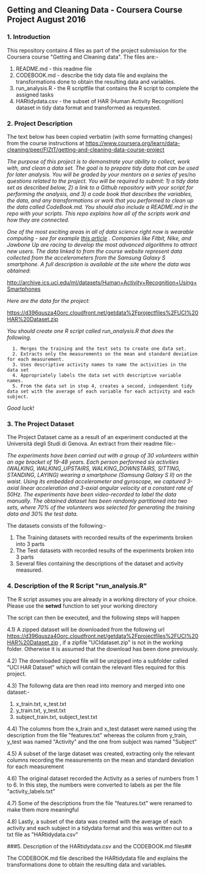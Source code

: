 ## Getting and Cleaning Data - Coursera Course Project August 2016

### 1. Introduction

This repository contains 4 files as part of the project submission for the Coursera course "Getting and Cleaning data". The files are:-
  1. README.md - this readme file
  2. CODEBOOK.md - describe the tidy data file and explains the transformations done to obtain the resulting data and variables.
  3. run_analysis.R - the R scriptfile that contains the R script to complete the assigned tasks
  4. HARtidydata.csv - the subset of HAR (Human Activity Recognition) dataset in tidy data format and transformed as requested.

### 2. Project Description

The text below has been copied verbatim (with some formatting changes) from the course instructions at https://www.coursera.org/learn/data-cleaning/peer/FIZtT/getting-and-cleaning-data-course-project

*The purpose of this project is to demonstrate your ability to collect, work with, and clean a data set. The goal is to prepare tidy data that can be used for later analysis. You will be graded by your mentors on a series of yes/no questions related to the project. You will be required to submit: 1) a tidy data set as described below, 2) a link to a Github repository with your script for performing the analysis, and 3) a code book that describes the variables, the data, and any transformations or work that you performed to clean up the data called CodeBook.md. You should also include a README.md in the repo with your scripts. This repo explains how all of the scripts work and how they are connected.*

*One of the most exciting areas in all of data science right now is wearable computing - see for example [this article](http://www.insideactivitytracking.com/data-science-activity-tracking-and-the-battle-for-the-worlds-top-sports-brand/) . Companies like Fitbit, Nike, and Jawbone Up are racing to develop the most advanced algorithms to attract new users. The data linked to from the course website represent data collected from the accelerometers from the Samsung Galaxy S smartphone. A full description is available at the site where the data was obtained:*

http://archive.ics.uci.edu/ml/datasets/Human+Activity+Recognition+Using+Smartphones

*Here are the data for the project:*

https://d396qusza40orc.cloudfront.net/getdata%2Fprojectfiles%2FUCI%20HAR%20Dataset.zip

*You should create one R script called run_analysis.R that does the following.*
```
  1. Merges the training and the test sets to create one data set.
  2. Extracts only the measurements on the mean and standard deviation for each measurement.
  3. Uses descriptive activity names to name the activities in the data set
  4. Appropriately labels the data set with descriptive variable names.
  5. From the data set in step 4, creates a second, independent tidy data set with the average of each variable for each activity and each subject.
```
*Good luck!*

### 3. The Project Dataset
The Project Dataset came as a result of an experiment conducted at the Università degli Studi di Genova. An extract from their readme file:- 

*The experiments have been carried out with a group of 30 volunteers within an age bracket of 19-48 years. Each person performed six activities (WALKING, WALKING_UPSTAIRS, WALKING_DOWNSTAIRS, SITTING, STANDING, LAYING) wearing a smartphone (Samsung Galaxy S II) on the waist. Using its embedded accelerometer and gyroscope, we captured 3-axial linear acceleration and 3-axial angular velocity at a constant rate of 50Hz. The experiments have been video-recorded to label the data manually. The obtained dataset has been randomly partitioned into two sets, where 70% of the volunteers was selected for generating the training data and 30% the test data.*

The datasets consists of the following:-

  1. The Training datasets with recorded results of the experiments broken into 3 parts
  2. The Test datasets with recorded results of the experiments broken into 3 parts
  3. Several files containing the descriptions of the dataset and activity measured.
  
### 4. Description of the R Script "run_analysis.R"

The R script assumes you are already in a working directory of your choice.
Please use the **setwd** function to set your working directory

The script can then be executed, and the following steps will happen

  4.1) A zipped dataset will be downloaded from the following url  https://d396qusza40orc.cloudfront.net/getdata%2Fprojectfiles%2FUCI%20HAR%20Dataset.zip , if a zipfile "UCIdataset.zip" is not in the working folder. Otherwise it is assumed that the download has been done previously. 

  4.2) The downloaded zipped file will be unzipped into a subfolder called "UCI HAR Dataset" which will contain the relevant files required for this project.

  4.3) The followng data are then read into memory and merged into one dataset:-

  1. x_train.txt, x_test.txt
  2. y_train.txt, y_test.txt
  3. subject_train.txt, subject_test.txt


  4.4) The columns from the x_train and x_test dataset were named using the description from the file "features.txt" whereas the column from y_train, y_test was named "Activity" and the one from subject was named "Subject"
  
  4.5) A subset of the large dataset was created, extracting only the relevant columns recording the  measurements on the mean and standard deviation for each measurement
  
  4.6) The original dataset recorded the Activity as a series of numbers from 1 to 6. In this step, the numbers were converted to labels as per the file "activity_labels.txt"
  
  4.7) Some of the descriptions from the file "features.txt" were renamed to make them more meaningful
  
  4.8) Lastly, a subset of the data was created with the average of each activity and each subject in a tidydata format and this was written out to a txt file as "HARtidydata.csv"
  
###5. Description of the HARtidydata.csv and the CODEBOOK.md files##

The CODEBOOK.md file described the HARtidydata file and explains the transformations done to obtain the resulting data and variables.
